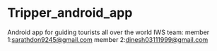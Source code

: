 # Tripper_android_app
Android app for guiding tourists all over the world
IWS team:
        member 1:sarathdon9245@gmail.com
        member 2:dinesh03111999@gmail.com
